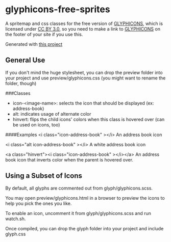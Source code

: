 glyphicons-free-sprites
=======================

A spritemap and css classes for the free version of [GLYPHICONS](http://glyphicons.com/), which
is licensed under [CC BY 3.0](https://creativecommons.org/licenses/by/3.0/), so you need to 
make a link to [GLYPHICONS](http://glyphicons.com/) on the footer of your site if you use this.

Generated with [this project](https://github.com/justinbangerter/glyphicons-sprite-generator)

General Use
-----------

If you don't mind the huge stylesheet, you can drop the preview folder into your project
and use preview/glyphicons.css (you might want to rename the folder, though)

###Classes

* icon-&lt;image-name>: selects the icon that should be displayed (ex: address-book)
* alt: indicates usage of alternate color
* hinvert: flips the child icons' colors when this class is hovered over (can be used on icons, too)

####Examples
&lt;i class="icon-address-book" >&lt;/i>      An address book icon

&lt;i class="alt icon-address-book" >&lt;/i>  A white address book icon

&lt;a class="hinvert">&lt;i class="icon-address-book" >&lt;/i>&lt;/a>
An address book icon that inverts color when the parent is hovered over.

Using a Subset of Icons
-----------------------

By default, all glyphs are commented out from glyph/glyphicons.scss.

You may open preview/glyphicons.html in a browser to preview the icons to help you pick the ones you like.

To enable an icon, uncomment it from glyph/glyphicons.scss and run watch.sh.

Once compiled, you can drop the glyph folder into your project and include glyph.css

